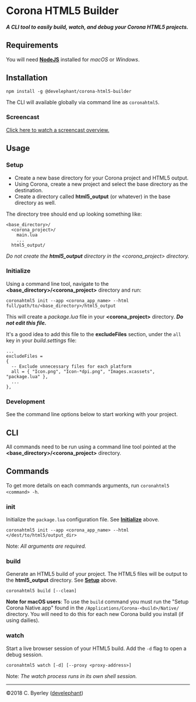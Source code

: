 # Corona HTML5 Builder

___A CLI tool to easily build, watch, and debug your Corona HTML5 projects.___

## Requirements

You will need __[NodeJS](https://nodejs.org/en/download/)__ installed for _macOS_ or _Windows_.

## Installation

```
npm install -g @develephant/corona-html5-builder
```

The CLI will available globally via command line as `coronahtml5`.

### Screencast

[Click here to watch a screencast overview.](https://www.youtube.com/watch?v=pcc0OQC2FG0)

## Usage

### Setup

 - Create a new base directory for your Corona project and HTML5 output.
 - Using Corona, create a new project and select the base directory as the destination.
 - Create a directory called __html5_output__ (or whatever) in the base directory as well.

The directory tree should end up looking something like:

```
<base_directory>/
  <corona_project>/
    main.lua
    ...
  html5_output/
```

_Do not create the __html5_output__ directory in the <corona_project> directory._

### Initialize

Using a command line tool, navigate to the __<base_directory>/<corona_project>__ directory and run:

```
coronahtml5 init --app <corona_app_name> --html full/path/to/<base_directory>/html5_output
```

This will create a _package.lua_ file in your __<corona_project>__ directory. ___Do not edit this file.___

It's a good idea to add this file to the __excludeFiles__ section, under the `all` key in your _build.settings_ file:

```
...
excludeFiles =
{
  -- Exclude unnecessary files for each platform
  all = { "Icon.png", "Icon-*dpi.png", "Images.xcassets", "package.lua" },
  ...
},
```

### Development

See the command line options below to start working with your project.

## CLI

All commands need to be run using a command line tool pointed at the __<base_directory>/<corona_project>__ directory.

## Commands

To get more details on each commands arguments, run `coronahtml5 <command> -h`.

### init

Initialize the `package.lua` configuration file. See __[Initialize](#initialize)__ above.

```
coronahtml5 init --app <corona_app_name> --html </dest/to/html5/output_dir>
```

Note: _All arguments are required._

### build

Generate an HTML5 build of your project. The HTML5 files will be output to the __html5_output__ directory. See __[Setup](#setup)__ above.

```
coronahtml5 build [--clean]
```

__Note for macOS users__: To use the `build` command you must run the "Setup Corona Native.app" found in the `/Applications/Corona-<build>/Native/` directory. You will need to do this for each new Corona build you install (if using dailies).

### watch

Start a live browser session of your HTML5 build. Add the `-d` flag to open a debug session.

```
coronahtml5 watch [-d] [--proxy <proxy-address>]
```

Note: _The watch process runs in its own shell session._

___

&copy;2018 C. Byerley ([develephant](https://develephant.com))